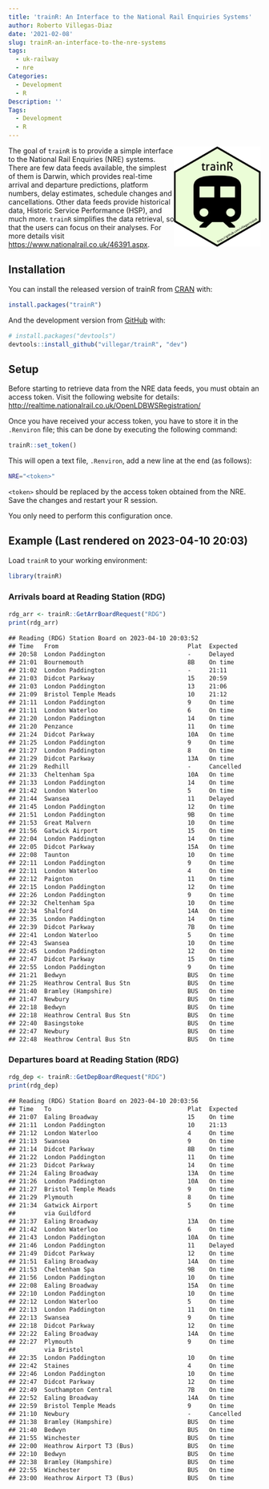 ```yaml
---
title: 'trainR: An Interface to the National Rail Enquiries Systems'
author: Roberto Villegas-Diaz
date: '2021-02-08'
slug: trainR-an-interface-to-the-nre-systems
tags:
  - uk-railway
  - nre
Categories:
  - Development
  - R
Description: ''
Tags:
  - Development
  - R
---
```


<img src="https://raw.githubusercontent.com/villegar/trainR/main/inst/images/logo.png" alt="logo" align="right" height=200px/>

The goal of `trainR` is to provide a simple interface to the 
National Rail Enquiries (NRE) systems. There are few data feeds 
available, the simplest of them is Darwin, which provides real-time 
arrival and departure predictions, platform numbers, delay estimates, 
schedule changes and cancellations. Other data feeds provide historical 
data, Historic Service Performance (HSP), and much more. `trainR` 
simplifies the data retrieval, so that the users can focus on their 
analyses. For more details visit 
https://www.nationalrail.co.uk/46391.aspx.

## Installation

You can install the released version of trainR from [CRAN](https://CRAN.R-project.org) with:

``` r
install.packages("trainR")
```

And the development version from [GitHub](https://github.com/) with:

``` r
# install.packages("devtools")
devtools::install_github("villegar/trainR", "dev")
```

## Setup
Before starting to retrieve data from the NRE data feeds, you must obtain an access token. 
Visit the following website for details: http://realtime.nationalrail.co.uk/OpenLDBWSRegistration/

Once you have received your access token, you have to store it in the `.Renviron` file; this can be 
done by executing the following command:


```r
trainR::set_token()
```

This will open a text file, `.Renviron`, add a new line at the end (as follows):

```bash
NRE="<token>"
```

`<token>` should be replaced by the access token obtained from the NRE. Save the changes and restart 
your R session.

You only need to perform this configuration once.

## Example (Last rendered on 2023-04-10 20:03)

Load `trainR` to your working environment:

```r
library(trainR)
```

### Arrivals board at Reading Station (RDG)


```r
rdg_arr <- trainR::GetArrBoardRequest("RDG")
print(rdg_arr)
```

```
## Reading (RDG) Station Board on 2023-04-10 20:03:52
## Time   From                                    Plat  Expected
## 20:58  London Paddington                       -     Delayed
## 21:01  Bournemouth                             8B    On time
## 21:02  London Paddington                       -     21:11
## 21:03  Didcot Parkway                          15    20:59
## 21:03  London Paddington                       13    21:06
## 21:09  Bristol Temple Meads                    10    21:12
## 21:11  London Paddington                       9     On time
## 21:11  London Waterloo                         6     On time
## 21:20  London Paddington                       14    On time
## 21:20  Penzance                                11    On time
## 21:24  Didcot Parkway                          10A   On time
## 21:25  London Paddington                       9     On time
## 21:27  London Paddington                       8     On time
## 21:29  Didcot Parkway                          13A   On time
## 21:29  Redhill                                 -     Cancelled
## 21:33  Cheltenham Spa                          10A   On time
## 21:33  London Paddington                       14    On time
## 21:42  London Waterloo                         5     On time
## 21:44  Swansea                                 11    Delayed
## 21:45  London Paddington                       12    On time
## 21:51  London Paddington                       9B    On time
## 21:53  Great Malvern                           10    On time
## 21:56  Gatwick Airport                         15    On time
## 22:04  London Paddington                       14    On time
## 22:05  Didcot Parkway                          15A   On time
## 22:08  Taunton                                 10    On time
## 22:11  London Paddington                       9     On time
## 22:11  London Waterloo                         4     On time
## 22:12  Paignton                                11    On time
## 22:15  London Paddington                       12    On time
## 22:26  London Paddington                       9     On time
## 22:32  Cheltenham Spa                          10    On time
## 22:34  Shalford                                14A   On time
## 22:35  London Paddington                       14    On time
## 22:39  Didcot Parkway                          7B    On time
## 22:41  London Waterloo                         5     On time
## 22:43  Swansea                                 10    On time
## 22:45  London Paddington                       12    On time
## 22:47  Didcot Parkway                          15    On time
## 22:55  London Paddington                       9     On time
## 21:21  Bedwyn                                  BUS   On time
## 21:25  Heathrow Central Bus Stn                BUS   On time
## 21:40  Bramley (Hampshire)                     BUS   On time
## 21:47  Newbury                                 BUS   On time
## 22:18  Bedwyn                                  BUS   On time
## 22:18  Heathrow Central Bus Stn                BUS   On time
## 22:40  Basingstoke                             BUS   On time
## 22:47  Newbury                                 BUS   On time
## 22:48  Heathrow Central Bus Stn                BUS   On time
```

### Departures board at Reading Station (RDG)


```r
rdg_dep <- trainR::GetDepBoardRequest("RDG")
print(rdg_dep)
```

```
## Reading (RDG) Station Board on 2023-04-10 20:03:56
## Time   To                                      Plat  Expected
## 21:07  Ealing Broadway                         15    On time
## 21:11  London Paddington                       10    21:13
## 21:12  London Waterloo                         4     On time
## 21:13  Swansea                                 9     On time
## 21:14  Didcot Parkway                          8B    On time
## 21:22  London Paddington                       11    On time
## 21:23  Didcot Parkway                          14    On time
## 21:24  Ealing Broadway                         13A   On time
## 21:26  London Paddington                       10A   On time
## 21:27  Bristol Temple Meads                    9     On time
## 21:29  Plymouth                                8     On time
## 21:34  Gatwick Airport                         5     On time
##        via Guildford                           
## 21:37  Ealing Broadway                         13A   On time
## 21:42  London Waterloo                         6     On time
## 21:43  London Paddington                       10A   On time
## 21:46  London Paddington                       11    Delayed
## 21:49  Didcot Parkway                          12    On time
## 21:51  Ealing Broadway                         14A   On time
## 21:53  Cheltenham Spa                          9B    On time
## 21:56  London Paddington                       10    On time
## 22:08  Ealing Broadway                         15A   On time
## 22:10  London Paddington                       10    On time
## 22:12  London Waterloo                         5     On time
## 22:13  London Paddington                       11    On time
## 22:13  Swansea                                 9     On time
## 22:18  Didcot Parkway                          12    On time
## 22:22  Ealing Broadway                         14A   On time
## 22:27  Plymouth                                9     On time
##        via Bristol                             
## 22:35  London Paddington                       10    On time
## 22:42  Staines                                 4     On time
## 22:46  London Paddington                       10    On time
## 22:47  Didcot Parkway                          12    On time
## 22:49  Southampton Central                     7B    On time
## 22:52  Ealing Broadway                         14A   On time
## 22:59  Bristol Temple Meads                    9     On time
## 21:10  Newbury                                 -     Cancelled
## 21:38  Bramley (Hampshire)                     BUS   On time
## 21:40  Bedwyn                                  BUS   On time
## 21:55  Winchester                              BUS   On time
## 22:00  Heathrow Airport T3 (Bus)               BUS   On time
## 22:10  Bedwyn                                  BUS   On time
## 22:38  Bramley (Hampshire)                     BUS   On time
## 22:55  Winchester                              BUS   On time
## 23:00  Heathrow Airport T3 (Bus)               BUS   On time
```
